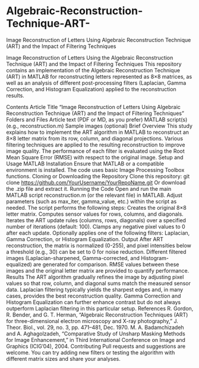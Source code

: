 # Algebraic-Reconstruction-Technique-ART-
Image Reconstruction of Letters Using Algebraic Reconstruction Technique (ART) and the Impact of Filtering Techniques 


Image Reconstruction of Letters Using the Algebraic Reconstruction Technique (ART) and the Impact of Filtering Techniques
This repository contains an implementation of the Algebraic Reconstruction Technique (ART) in MATLAB for reconstructing letters represented as 8×8 matrices, as well as an analysis of different post-processing filters (Laplacian, Gamma Correction, and Histogram Equalization) applied to the reconstruction results.

Contents
Article Title
“Image Reconstruction of Letters Using Algebraic Reconstruction Technique (ART) and the Impact of Filtering Techniques”
Folders and Files
Article text (PDF or MD, as you prefer)
MATLAB script(s) (e.g., reconstruction.m)
Sample images (optional)
Brief Overview
This study explains how to implement the ART algorithm in MATLAB to reconstruct an 8×8 letter matrix from its row, column, and diagonal projections.
Various filtering techniques are applied to the resulting reconstruction to improve image quality.
The performance of each filter is evaluated using the Root Mean Square Error (RMSE) with respect to the original image.
Setup and Usage
MATLAB Installation
Ensure that MATLAB or a compatible environment is installed. The code uses basic Image Processing Toolbox functions.
Cloning or Downloading the Repository
Clone this repository:
git clone https://github.com/YourUsername/YourRepoName.git
Or download the .zip file and extract it.
Running the Code
Open and run the main MATLAB script reconstruction.m (or the relevant file) in MATLAB.
Adjust parameters (such as max_iter, gamma_value, etc.) within the script as needed.
The script performs the following steps:
Creates the original 8×8 letter matrix.
Computes sensor values for rows, columns, and diagonals.
Iterates the ART update rules (columns, rows, diagonals) over a specified number of iterations (default: 100).
Clamps any negative pixel values to 0 after each update.
Optionally applies one of the following filters: Laplacian, Gamma Correction, or Histogram Equalization.
Output
After ART reconstruction, the matrix is normalized (0-255), and pixel intensities below a threshold (e.g., 30) can be set to 0 for noise reduction.
Different filtered images (Laplacian-sharpened, Gamma-corrected, and Histogram-equalized) are generated for comparison.
RMSE values between these images and the original letter matrix are provided to quantify performance.
Results
The ART algorithm gradually refines the image by adjusting pixel values so that row, column, and diagonal sums match the measured sensor data.
Laplacian filtering typically yields the sharpest edges and, in many cases, provides the best reconstruction quality.
Gamma Correction and Histogram Equalization can further enhance contrast but do not always outperform Laplacian filtering in this particular setup.
References
R. Gordon, R. Bender, and G. T. Herman, “Algebraic Reconstruction Techniques (ART) for three-dimensional electron microscopy and X-ray photography,” J. Theor. Biol., vol. 29, no. 3, pp. 471–481, Dec. 1970.
M. A. Badamchizadeh and A. Aghagolzadeh, “Comparative Study of Unsharp Masking Methods for Image Enhancement,” in Third International Conference on Image and Graphics (ICIG’04), 2004.
Contributing
Pull requests and suggestions are welcome.
You can try adding new filters or testing the algorithm with different matrix sizes and share your analyses.

